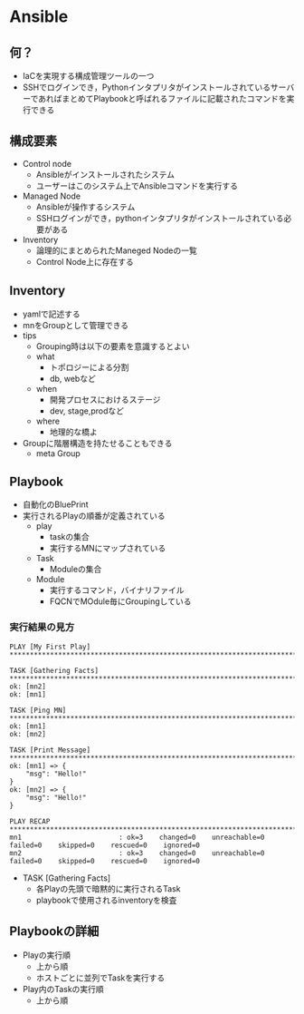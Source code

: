 # Ansible

## 何？
- IaCを実現する構成管理ツールの一つ
- SSHでログインでき，PythonインタプリタがインストールされているサーバーであればまとめてPlaybookと呼ばれるファイルに記載されたコマンドを実行できる


## 構成要素
- Control node
    - Ansibleがインストールされたシステム
    - ユーザーはこのシステム上でAnsibleコマンドを実行する
- Managed Node
    - Ansibleが操作するシステム
    - SSHログインができ，pythonインタプリタがインストールされている必要がある
- Inventory
    - 論理的にまとめられたManeged Nodeの一覧
    - Control Node上に存在する


## Inventory
- yamlで記述する
- mnをGroupとして管理できる
- tips
    - Grouping時は以下の要素を意識するとよい
    - what
        - トポロジーによる分割
        - db, webなど
    - when
        - 開発プロセスにおけるステージ
        - dev, stage,prodなど
    - where
        - 地理的な橋よ
- Groupに階層構造を持たせることもできる
    - meta Group

## Playbook
- 自動化のBluePrint
- 実行されるPlayの順番が定義されている
    - play
        - taskの集合
        - 実行するMNにマップされている
    - Task
        - Moduleの集合
    - Module
        - 実行するコマンド，バイナリファイル
        - FQCNでMOdule毎にGroupingしている

### 実行結果の見方

```
PLAY [My First Play] ***************************************************************************************************************

TASK [Gathering Facts] *************************************************************************************************************
ok: [mn2]
ok: [mn1]

TASK [Ping MN] *********************************************************************************************************************
ok: [mn1]
ok: [mn2]

TASK [Print Message] ***************************************************************************************************************
ok: [mn1] => {
    "msg": "Hello!"
}
ok: [mn2] => {
    "msg": "Hello!"
}

PLAY RECAP *************************************************************************************************************************
mn1                        : ok=3    changed=0    unreachable=0    failed=0    skipped=0    rescued=0    ignored=0   
mn2                        : ok=3    changed=0    unreachable=0    failed=0    skipped=0    rescued=0    ignored=0   

```
- TASK [Gathering Facts] 
    - 各Playの先頭で暗黙的に実行されるTask
    - playbookで使用されるinventoryを検査



## Playbookの詳細
- Playの実行順
    - 上から順
    - ホストごとに並列でTaskを実行する
- Play内のTaskの実行順
    - 上から順
